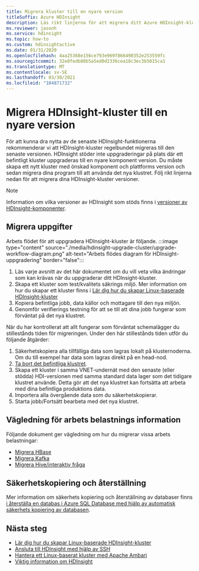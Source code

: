 ```yaml
---
title: Migrera kluster till en nyare version
titleSuffix: Azure HDInsight
description: Läs rikt linjerna för att migrera ditt Azure HDInsight-kluster till en nyare version.
ms.reviewer: jasonh
ms.service: hdinsight
ms.topic: how-to
ms.custom: hdinsightactive
ms.date: 01/31/2020
ms.openlocfilehash: 4aa25368e156ce793e969f866490352e253559fc
ms.sourcegitcommit: 32e0fedb80b5a5ed0d2336cea18c3ec3b5015ca1
ms.translationtype: MT
ms.contentlocale: sv-SE
ms.lasthandoff: 03/30/2021
ms.locfileid: "104871732"
---
```

# <a name="migrate-hdinsight-cluster-to-a-newer-version"></a>Migrera HDInsight-kluster till en nyare version

För att kunna dra nytta av de senaste HDInsight-funktionerna rekommenderar vi att HDInsight-kluster regelbundet migreras till den senaste versionen. HDInsight stöder inte uppgraderingar på plats där ett befintligt kluster uppgraderas till en nyare komponent version. Du måste skapa ett nytt kluster med önskad komponent och plattforms version och sedan migrera dina program till att använda det nya klustret. Följ rikt linjerna nedan för att migrera dina HDInsight-kluster versioner.

> [!NOTE]  
> Information om vilka versioner av HDInsight som stöds finns i [versioner av HDInsight-komponenter](hdinsight-component-versioning.md#supported-hdinsight-versions).

## <a name="migration-tasks"></a>Migrera uppgifter

Arbets flödet för att uppgradera HDInsight-kluster är följande.
:::image type="content" source="./media/hdinsight-upgrade-cluster/upgrade-workflow-diagram.png" alt-text="Arbets flödes diagram för HDInsight-uppgradering" border="false":::

1. Läs varje avsnitt av det här dokumentet om du vill veta vilka ändringar som kan krävas när du uppgraderar ditt HDInsight-kluster.
2. Skapa ett kluster som test/kvalitets säkrings miljö. Mer information om hur du skapar ett kluster finns i [Lär dig hur du skapar Linux-baserade HDInsight-kluster](hdinsight-hadoop-provision-linux-clusters.md)
3. Kopiera befintliga jobb, data källor och mottagare till den nya miljön.
4. Genomför verifierings testning för att se till att dina jobb fungerar som förväntat på det nya klustret.

När du har kontrollerat att allt fungerar som förväntat schemalägger du stillestånds tiden för migreringen. Under den här stillestånds tiden utför du följande åtgärder:

1. Säkerhetskopiera alla tillfälliga data som lagras lokalt på klusternoderna. Om du till exempel har data som lagras direkt på en head-nod.
1. [Ta bort det befintliga klustret](./hdinsight-delete-cluster.md).
1. Skapa ett kluster i samma VNET-undernät med den senaste (eller stödda) HDI-versionen med samma standard data lager som det tidigare klustret använde. Detta gör att det nya klustret kan fortsätta att arbeta med dina befintliga produktions data.
1. Importera alla övergående data som du säkerhetskopierar.
1. Starta jobb/Fortsätt bearbeta med det nya klustret.

## <a name="workload-specific-guidance"></a>Vägledning för arbets belastnings information

Följande dokument ger vägledning om hur du migrerar vissa arbets belastningar:

* [Migrera HBase](./hbase/apache-hbase-migrate-new-version.md)
* [Migrera Kafka](./kafka/migrate-versions.md)
* [Migrera Hive/interaktiv fråga](./interactive-query/apache-hive-migrate-workloads.md)

## <a name="backup-and-restore"></a>Säkerhetskopiering och återställning

Mer information om säkerhets kopiering och återställning av databaser finns [i återställa en databas i Azure SQL Database med hjälp av automatisk säkerhets kopiering av databasen](../azure-sql/database/recovery-using-backups.md).

## <a name="next-steps"></a>Nästa steg

* [Lär dig hur du skapar Linux-baserade HDInsight-kluster](hdinsight-hadoop-provision-linux-clusters.md)
* [Ansluta till HDInsight med hjälp av SSH](hdinsight-hadoop-linux-use-ssh-unix.md)
* [Hantera ett Linux-baserat kluster med Apache Ambari](hdinsight-hadoop-manage-ambari.md)
* [Viktig information om HDInsight](./hdinsight-version-release.md)
